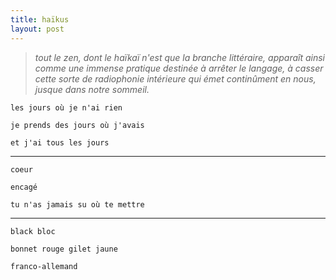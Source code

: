 ```yaml
---
title: haïkus
layout: post
---
```


> *tout le zen, dont le haïkaï n'est que la branche littéraire,*
> *apparaît ainsi comme une immense pratique destinée à arrêter le langage,*
> *à casser cette sorte de radiophonie intérieure qui émet continûment en nous,*
> *jusque dans notre sommeil.*

`les jours où je n'ai rien`

`je prends des jours où j'avais`

`et j'ai tous les jours`

---

`coeur`

`encagé`

`tu n'as jamais su où te mettre`

---

`black bloc`

`bonnet rouge gilet jaune`

`franco-allemand`
